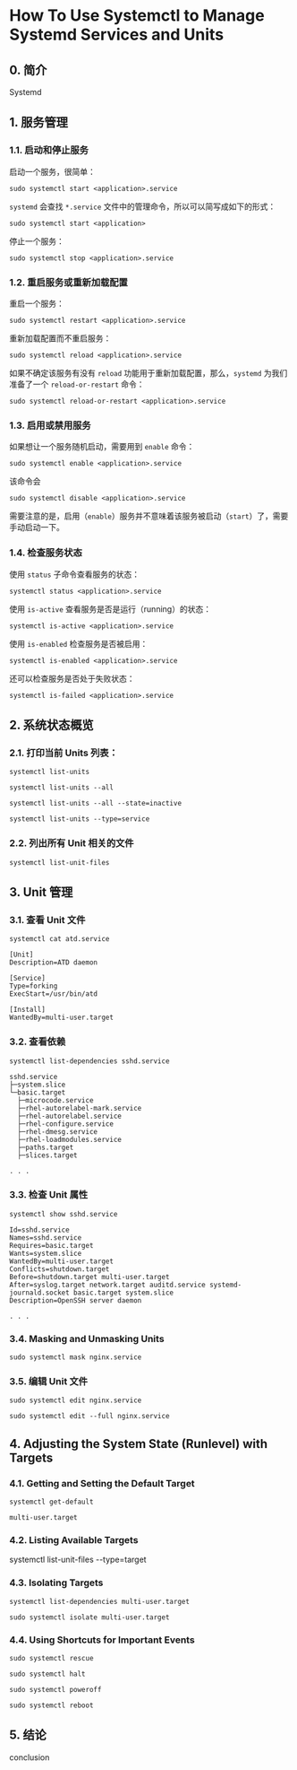 # How To Use Systemctl to Manage Systemd Services and Units

## 0. 简介

Systemd

## 1. 服务管理

### 1.1. 启动和停止服务

启动一个服务，很简单：

    sudo systemctl start <application>.service

`systemd` 会查找 `*.service` 文件中的管理命令，所以可以简写成如下的形式：

    sudo systemctl start <application>

停止一个服务：

    sudo systemctl stop <application>.service

### 1.2. 重启服务或重新加载配置

重启一个服务：

    sudo systemctl restart <application>.service

重新加载配置而不重启服务：

    sudo systemctl reload <application>.service

如果不确定该服务有没有 `reload` 功能用于重新加载配置，那么，`systemd` 为我们准备了一个 `reload-or-restart` 命令：

    sudo systemctl reload-or-restart <application>.service

### 1.3. 启用或禁用服务

如果想让一个服务随机启动，需要用到 `enable` 命令：

    sudo systemctl enable <application>.service

该命令会

    sudo systemctl disable <application>.service

需要注意的是，启用（`enable`）服务并不意味着该服务被启动（`start`）了，需要手动启动一下。

### 1.4. 检查服务状态

使用 `status` 子命令查看服务的状态：

    systemctl status <application>.service

使用 `is-active` 查看服务是否是运行（running）的状态：

    systemctl is-active <application>.service

使用 `is-enabled` 检查服务是否被启用：

    systemctl is-enabled <application>.service

还可以检查服务是否处于失败状态：

    systemctl is-failed <application>.service

## 2. 系统状态概览

### 2.1. 打印当前 Units 列表：

    systemctl list-units

    systemctl list-units --all

    systemctl list-units --all --state=inactive

    systemctl list-units --type=service

### 2.2. 列出所有 Unit 相关的文件

    systemctl list-unit-files


## 3. Unit 管理

### 3.1. 查看 Unit 文件

    systemctl cat atd.service

```
[Unit]
Description=ATD daemon

[Service]
Type=forking
ExecStart=/usr/bin/atd

[Install]
WantedBy=multi-user.target
```

### 3.2. 查看依赖

    systemctl list-dependencies sshd.service

```
sshd.service
├─system.slice
└─basic.target
  ├─microcode.service
  ├─rhel-autorelabel-mark.service
  ├─rhel-autorelabel.service
  ├─rhel-configure.service
  ├─rhel-dmesg.service
  ├─rhel-loadmodules.service
  ├─paths.target
  ├─slices.target

. . .
```

### 3.3. 检查 Unit 属性

    systemctl show sshd.service

```
Id=sshd.service
Names=sshd.service
Requires=basic.target
Wants=system.slice
WantedBy=multi-user.target
Conflicts=shutdown.target
Before=shutdown.target multi-user.target
After=syslog.target network.target auditd.service systemd-journald.socket basic.target system.slice
Description=OpenSSH server daemon

. . .
```

### 3.4. Masking and Unmasking Units

    sudo systemctl mask nginx.service

### 3.5. 编辑 Unit 文件

    sudo systemctl edit nginx.service

    sudo systemctl edit --full nginx.service

## 4. Adjusting the System State (Runlevel) with Targets

### 4.1. Getting and Setting the Default Target

    systemctl get-default

    multi-user.target

### 4.2. Listing Available Targets

systemctl list-unit-files --type=target


### 4.3. Isolating Targets

    systemctl list-dependencies multi-user.target

    sudo systemctl isolate multi-user.target

### 4.4. Using Shortcuts for Important Events

    sudo systemctl rescue

    sudo systemctl halt

    sudo systemctl poweroff

    sudo systemctl reboot

## 5. 结论

conclusion











